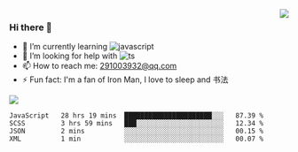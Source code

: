 <img align='right' src='https://github-readme-stats.vercel.app/api?username=niaogege&show_icons=true&theme=radical'/>

### Hi there 👋

- 🌱 I’m currently learning ![javascript](https://img.shields.io/badge/javacript-learn-orange)
- 🤔 I’m looking for help with ![ts](https://img.shields.io/badge/ts-learn-yellow)
- 📫 How to reach me: 291003932@qq.com
- ⚡ Fun fact:  I'm a fan of Iron Man, I love to sleep and 书法

![](https://github-readme-stats.vercel.app/api/top-langs/?username=niaogege&layout=compact)

<!--START_SECTION:waka-->
```text
JavaScript   28 hrs 19 mins  ██████████████████████░░░   87.39 % 
SCSS         3 hrs 59 mins   ███░░░░░░░░░░░░░░░░░░░░░░   12.34 % 
JSON         2 mins          ░░░░░░░░░░░░░░░░░░░░░░░░░   00.15 % 
XML          1 min           ░░░░░░░░░░░░░░░░░░░░░░░░░   00.07 % 
```
<!--END_SECTION:waka-->
